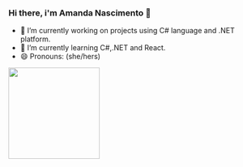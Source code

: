 ### Hi there, i'm Amanda Nascimento 👋


- 🔭 I’m currently working on projects using C# language and .NET platform.
- 🌱 I’m currently learning C#,.NET and React.
- 😄 Pronouns: (she/hers)

<div>
  <a href="https://github.com/AmandaJhes">
  <img height="180em" src="https://github-readme-stats.vercel.app/api?username=AmandaJhes&show_icons=true&theme=radical">
</div>

